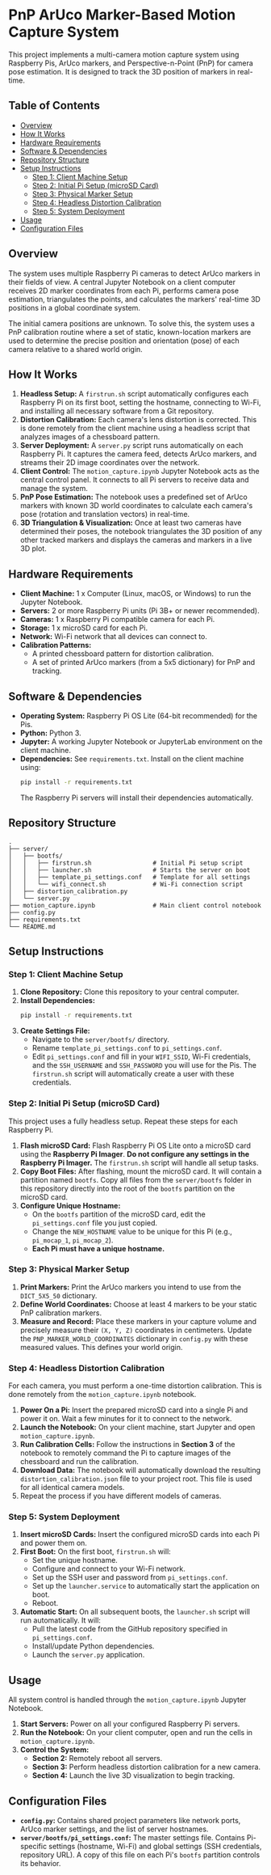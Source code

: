 # PnP ArUco Marker-Based Motion Capture System

This project implements a multi-camera motion capture system using Raspberry Pis, ArUco markers, and Perspective-n-Point (PnP) for camera pose estimation. It is designed to track the 3D position of markers in real-time.

## Table of Contents

* [Overview](#overview)
* [How It Works](#how-it-works)
* [Hardware Requirements](#hardware-requirements)
* [Software & Dependencies](#software--dependencies)
* [Repository Structure](#repository-structure)
* [Setup Instructions](#setup-instructions)
  * [Step 1: Client Machine Setup](#step-1-client-machine-setup)
  * [Step 2: Initial Pi Setup (microSD Card)](#step-2-initial-pi-setup-microsd-card)
  * [Step 3: Physical Marker Setup](#step-3-physical-marker-setup)
  * [Step 4: Headless Distortion Calibration](#step-4-headless-distortion-calibration)
  * [Step 5: System Deployment](#step-5-system-deployment)
* [Usage](#usage)
* [Configuration Files](#configuration-files)


## Overview

The system uses multiple Raspberry Pi cameras to detect ArUco markers in their fields of view. A central Jupyter Notebook on a client computer receives 2D marker coordinates from each Pi, performs camera pose estimation, triangulates the points, and calculates the markers' real-time 3D positions in a global coordinate system.

The initial camera positions are unknown. To solve this, the system uses a PnP calibration routine where a set of static, known-location markers are used to determine the precise position and orientation (pose) of each camera relative to a shared world origin.

## How It Works

1.  **Headless Setup:** A `firstrun.sh` script automatically configures each Raspberry Pi on its first boot, setting the hostname, connecting to Wi-Fi, and installing all necessary software from a Git repository.
2.  **Distortion Calibration:** Each camera's lens distortion is corrected. This is done remotely from the client machine using a headless script that analyzes images of a chessboard pattern.
3.  **Server Deployment:** A `server.py` script runs automatically on each Raspberry Pi. It captures the camera feed, detects ArUco markers, and streams their 2D image coordinates over the network.
4.  **Client Control:** The `motion_capture.ipynb` Jupyter Notebook acts as the central control panel. It connects to all Pi servers to receive data and manage the system.
5.  **PnP Pose Estimation:** The notebook uses a predefined set of ArUco markers with known 3D world coordinates to calculate each camera's pose (rotation and translation vectors) in real-time.
6.  **3D Triangulation & Visualization:** Once at least two cameras have determined their poses, the notebook triangulates the 3D position of any other tracked markers and displays the cameras and markers in a live 3D plot.

## Hardware Requirements

-   **Client Machine:** 1 x Computer (Linux, macOS, or Windows) to run the Jupyter Notebook.
-   **Servers:** 2 or more Raspberry Pi units (Pi 3B+ or newer recommended).
-   **Cameras:** 1 x Raspberry Pi compatible camera for each Pi.
-   **Storage:** 1 x microSD card for each Pi.
-   **Network:** Wi-Fi network that all devices can connect to.
-   **Calibration Patterns:**
    -   A printed chessboard pattern for distortion calibration.
    -   A set of printed ArUco markers (from a 5x5 dictionary) for PnP and tracking.

## Software & Dependencies

-   **Operating System:** Raspberry Pi OS Lite (64-bit recommended) for the Pis.
-   **Python:** Python 3.
-   **Jupyter:** A working Jupyter Notebook or JupyterLab environment on the client machine.
-   **Dependencies:** See `requirements.txt`. Install on the client machine using:
    ```bash
    pip install -r requirements.txt
    ```
    The Raspberry Pi servers will install their dependencies automatically.

## Repository Structure

```
.
├── server/
│   ├── bootfs/
│   │   ├── firstrun.sh                 # Initial Pi setup script
│   │   ├── launcher.sh                 # Starts the server on boot
│   │   ├── template_pi_settings.conf   # Template for all settings
│   │   └── wifi_connect.sh             # Wi-Fi connection script
│   ├── distortion_calibration.py
│   └── server.py
├── motion_capture.ipynb                # Main client control notebook
├── config.py
├── requirements.txt
└── README.md
```

## Setup Instructions

### Step 1: Client Machine Setup

1.  **Clone Repository:** Clone this repository to your central computer.
2.  **Install Dependencies:**
    ```bash
    pip install -r requirements.txt
    ```
3.  **Create Settings File:**
    -   Navigate to the `server/bootfs/` directory.
    -   Rename `template_pi_settings.conf` to `pi_settings.conf`.
    -   Edit `pi_settings.conf` and fill in your `WIFI_SSID`, Wi-Fi credentials, and the `SSH_USERNAME` and `SSH_PASSWORD` you will use for the Pis. The `firstrun.sh` script will automatically create a user with these credentials.

### Step 2: Initial Pi Setup (microSD Card)

This project uses a fully headless setup. Repeat these steps for each Raspberry Pi.

1.  **Flash microSD Card:** Flash Raspberry Pi OS Lite onto a microSD card using the **Raspberry Pi Imager**. **Do not configure any settings in the Raspberry Pi Imager.** The `firstrun.sh` script will handle all setup tasks.
2.  **Copy Boot Files:** After flashing, mount the microSD card. It will contain a partition named `bootfs`. Copy all files from the `server/bootfs` folder in this repository directly into the root of the `bootfs` partition on the microSD card.
3.  **Configure Unique Hostname:**
    -   On the `bootfs` partition of the microSD card, edit the `pi_settings.conf` file you just copied.
    -   Change the `NEW_HOSTNAME` value to be unique for this Pi (e.g., `pi_mocap_1`, `pi_mocap_2`).
    -   **Each Pi must have a unique hostname.**

### Step 3: Physical Marker Setup

1.  **Print Markers:** Print the ArUco markers you intend to use from the `DICT_5X5_50` dictionary.
2.  **Define World Coordinates:** Choose at least 4 markers to be your static PnP calibration markers.
3.  **Measure and Record:** Place these markers in your capture volume and precisely measure their `(X, Y, Z)` coordinates in centimeters. Update the `PNP_MARKER_WORLD_COORDINATES` dictionary in `config.py` with these measured values. This defines your world origin.

### Step 4: Headless Distortion Calibration

For each camera, you must perform a one-time distortion calibration. This is done remotely from the `motion_capture.ipynb` notebook.

1.  **Power On a Pi:** Insert the prepared microSD card into a single Pi and power it on. Wait a few minutes for it to connect to the network.
2.  **Launch the Notebook:** On your client machine, start Jupyter and open `motion_capture.ipynb`.
3.  **Run Calibration Cells:** Follow the instructions in **Section 3** of the notebook to remotely command the Pi to capture images of the chessboard and run the calibration.
4.  **Download Data:** The notebook will automatically download the resulting `distortion_calibration.json` file to your project root. This file is used for all identical camera models.
5.  Repeat the process if you have different models of cameras.

### Step 5: System Deployment

1.  **Insert microSD Cards:** Insert the configured microSD cards into each Pi and power them on.
2.  **First Boot:** On the first boot, `firstrun.sh` will:
    -   Set the unique hostname.
    -   Configure and connect to your Wi-Fi network.
    -   Set up the SSH user and password from `pi_settings.conf`.
    -   Set up the `launcher.service` to automatically start the application on boot.
    -   Reboot.
3.  **Automatic Start:** On all subsequent boots, the `launcher.sh` script will run automatically. It will:
    -   Pull the latest code from the GitHub repository specified in `pi_settings.conf`.
    -   Install/update Python dependencies.
    -   Launch the `server.py` application.

## Usage

All system control is handled through the `motion_capture.ipynb` Jupyter Notebook.

1.  **Start Servers:** Power on all your configured Raspberry Pi servers.
2.  **Run the Notebook:** On your client computer, open and run the cells in `motion_capture.ipynb`.
3.  **Control the System:**
    -   **Section 2:** Remotely reboot all servers.
    -   **Section 3:** Perform headless distortion calibration for a new camera.
    -   **Section 4:** Launch the live 3D visualization to begin tracking.

## Configuration Files

-   **`config.py`:** Contains shared project parameters like network ports, ArUco marker settings, and the list of server hostnames.
-   **`server/bootfs/pi_settings.conf`:** The master settings file. Contains Pi-specific settings (hostname, Wi-Fi) and global settings (SSH credentials, repository URL). A copy of this file on each Pi's `bootfs` partition controls its behavior.

